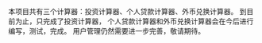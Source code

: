 本项目共有三个计算器：投资计算器、个人贷款计算器、外币兑换计算器。
到目前为止，只完成了投资计算器，
个人贷款计算器和外币兑换计算器会在今后进行编写，测试，完成。
用户管理仍然需要进一步完善，敬请期待。
